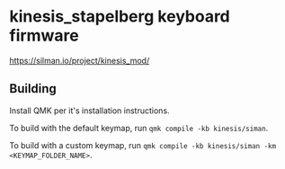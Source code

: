# kinesis_stapelberg keyboard firmware

https://silman.io/project/kinesis_mod/

## Building

Install QMK per it's installation instructions.

To build with the default keymap, run `qmk compile -kb kinesis/siman`.

To build with a custom keymap, run `qmk compile -kb kinesis/siman -km <KEYMAP_FOLDER_NAME>`.
